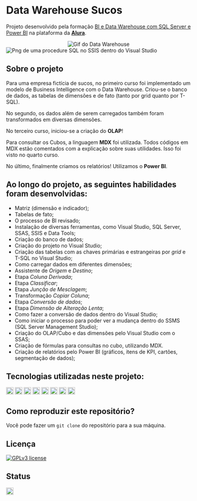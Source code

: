 # Data Warehouse Sucos

Projeto desenvolvido pela formação [BI e Data Warehouse com SQL Server e Power BI](https://cursos.alura.com.br/formacao-business-intelligence-data-warehouse) na plataforma da **[Alura](https://www.alura.com.br/)**.

<div align='center' style='display: inline_block'><img src="https://i.imgur.com/SPcmcl1.gif" alt="Gif do Data Warehouse"></div>
<div align='center style='display: inline_block'><img src="https://i.imgur.com/YW0o6Jl.png" alt="Png de uma procedure SQL no SSIS dentro do Visual Studio"></div>


## Sobre o projeto
Para uma empresa fictícia de sucos, no primeiro curso foi implementado um modelo de Business Intelligence com o Data Warehouse. Criou-se o banco de dados, as tabelas de dimensões e de fato (tanto por grid quanto por T-SQL).

No segundo, os dados além de serem carregados também foram transformados em diversas dimensões.

No terceiro curso, iniciou-se a criação do **OLAP**! 

Para consultar os Cubos, a linguagem **MDX** foi utilizada. Todos códigos em MDX estão comentados com a explicação sobre suas utilidades. Isso foi visto no quarto curso.

No último, finalmente criamos os relatórios! Utilizamos o **Power BI**.

## Ao longo do projeto, as seguintes habilidades foram desenvolvidas:
- Matriz (dimensão e indicador);
- Tabelas de fato;
- O processo de BI revisado;
- Instalação de diversas ferramentas, como Visual Studio, SQL Server, SSAS, SSIS e Data Tools;
- Criação do banco de dados;
- Criação do projeto no Visual Studio;
- Criação das tabelas com as chaves primárias e estrangeiras por *grid* e T-SQL no Visual Studio;
- Como carregar dados em diferentes dimensões;
- Assistente de *Origem* e *Destino*;
- Etapa *Coluna Derivada*;
- Etapa *Classificar*;
- Etapa *Junção de Mesclagem*;
- Transformação *Copiar Coluna*;
- Etapa *Conversão de dados*;
- Etapa *Dimensão de Alteração Lenta*;
- Como fazer a conversão de dados dentro do Visual Studio;
- Como iniciar o processo para poder ver a mudança dentro do SSMS (SQL Server Management Studio);
- Criação do OLAP/Cubo e das dimensões pelo Visual Studio com o SSAS;
- Criação de fórmulas para consultas no cubo, utilizando MDX.
- Criação de relatórios pelo Power BI (gráficos, itens de KPI, cartões, segmentação de dados);

## Tecnologias utilizadas neste projeto:
<img height="20" src="https://img.shields.io/badge/Visual_Studio-purple"> <img height="20" src="https://img.shields.io/badge/SSAS-darkblue"> <img height="20" src="https://img.shields.io/badge/SSDT-yellow"> <img height="20" src="https://img.shields.io/badge/SSIS-red"> <img height="20" src="https://img.shields.io/badge/TSQL-orange"> <img height="20" src="https://img.shields.io/badge/MDX-darkgreen"> <img height="20" src="https://img.shields.io/badge/SQL_Server-green"> <img height="20" src="https://img.shields.io/badge/Power_BI-black">

## Como reproduzir este repositório?
Você pode fazer um `git clone` do repositório para a sua máquina.

## Licença
[![GPLv3 license](https://img.shields.io/badge/License-GPLv3-blue.svg)](http://perso.crans.org/besson/LICENSE.html)

## Status
<img height="20" src="https://img.shields.io/badge/Em%20progresso-yellow">
